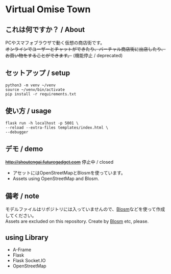 # Virtual Omise Town

## これは何ですか？ / About

PCやスマフォブラウザで動く仮想の商店街です。  
~~オンラインでユーザーとチャットができたり、バーチャル商店街に出店したり、お買い物をすることができます。~~ (機能停止 / deprecated)

## セットアップ / setup
```
python3 -m venv ~/venv
source ~/venv/bin/activate
pip install -r requirements.txt
```

## 使い方 / usage
```
flask run -h localhost -p 5001 \
--reload --extra-files templates/index.html \
--debugger
```

## デモ / demo
~~http://shoutengai.futuregadget.com~~ 停止中 / closed
- アセットにはOpenStreetMapとBlosmを使っています。
- Assets using OpenStreetMap and Blosm.

## 備考 / note
モデルファイルはリポジトリには入っていませんので、[Blosm](https://github.com/vvoovv/blosm)などを使って作成してください。  
Assets are excluded on this repository. Create by [Blosm](https://github.com/vvoovv/blosm) etc, please.

## using Library
- A-Frame
- Flask
- Flask Socket.IO
- OpenStreetMap
